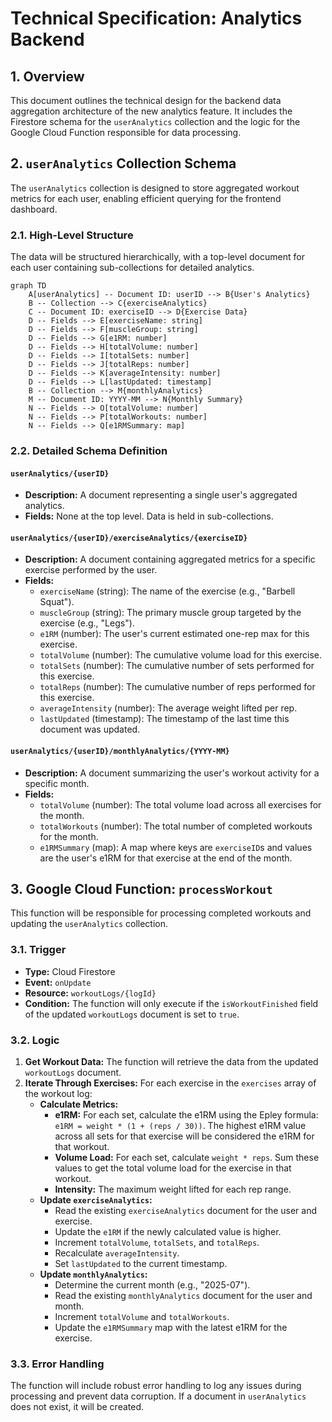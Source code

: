 # Technical Specification: Analytics Backend

## 1. Overview

This document outlines the technical design for the backend data aggregation architecture of the new analytics feature. It includes the Firestore schema for the `userAnalytics` collection and the logic for the Google Cloud Function responsible for data processing.

## 2. `userAnalytics` Collection Schema

The `userAnalytics` collection is designed to store aggregated workout metrics for each user, enabling efficient querying for the frontend dashboard.

### 2.1. High-Level Structure

The data will be structured hierarchically, with a top-level document for each user containing sub-collections for detailed analytics.

```mermaid
graph TD
    A[userAnalytics] -- Document ID: userID --> B{User's Analytics}
    B -- Collection --> C{exerciseAnalytics}
    C -- Document ID: exerciseID --> D{Exercise Data}
    D -- Fields --> E[exerciseName: string]
    D -- Fields --> F[muscleGroup: string]
    D -- Fields --> G[e1RM: number]
    D -- Fields --> H[totalVolume: number]
    D -- Fields --> I[totalSets: number]
    D -- Fields --> J[totalReps: number]
    D -- Fields --> K[averageIntensity: number]
    D -- Fields --> L[lastUpdated: timestamp]
    B -- Collection --> M{monthlyAnalytics}
    M -- Document ID: YYYY-MM --> N{Monthly Summary}
    N -- Fields --> O[totalVolume: number]
    N -- Fields --> P[totalWorkouts: number]
    N -- Fields --> Q[e1RMSummary: map]
```

### 2.2. Detailed Schema Definition

#### `userAnalytics/{userID}`

*   **Description:** A document representing a single user's aggregated analytics.
*   **Fields:** None at the top level. Data is held in sub-collections.

#### `userAnalytics/{userID}/exerciseAnalytics/{exerciseID}`

*   **Description:** A document containing aggregated metrics for a specific exercise performed by the user.
*   **Fields:**
    *   `exerciseName` (string): The name of the exercise (e.g., "Barbell Squat").
    *   `muscleGroup` (string): The primary muscle group targeted by the exercise (e.g., "Legs").
    *   `e1RM` (number): The user's current estimated one-rep max for this exercise.
    *   `totalVolume` (number): The cumulative volume load for this exercise.
    *   `totalSets` (number): The cumulative number of sets performed for this exercise.
    *   `totalReps` (number): The cumulative number of reps performed for this exercise.
    *   `averageIntensity` (number): The average weight lifted per rep.
    *   `lastUpdated` (timestamp): The timestamp of the last time this document was updated.

#### `userAnalytics/{userID}/monthlyAnalytics/{YYYY-MM}`

*   **Description:** A document summarizing the user's workout activity for a specific month.
*   **Fields:**
    *   `totalVolume` (number): The total volume load across all exercises for the month.
    *   `totalWorkouts` (number): The total number of completed workouts for the month.
    *   `e1RMSummary` (map): A map where keys are `exerciseID`s and values are the user's e1RM for that exercise at the end of the month.

## 3. Google Cloud Function: `processWorkout`

This function will be responsible for processing completed workouts and updating the `userAnalytics` collection.

### 3.1. Trigger

*   **Type:** Cloud Firestore
*   **Event:** `onUpdate`
*   **Resource:** `workoutLogs/{logId}`
*   **Condition:** The function will only execute if the `isWorkoutFinished` field of the updated `workoutLogs` document is set to `true`.

### 3.2. Logic

1.  **Get Workout Data:** The function will retrieve the data from the updated `workoutLogs` document.
2.  **Iterate Through Exercises:** For each exercise in the `exercises` array of the workout log:
    *   **Calculate Metrics:**
        *   **e1RM:** For each set, calculate the e1RM using the Epley formula: `e1RM = weight * (1 + (reps / 30))`. The highest e1RM value across all sets for that exercise will be considered the e1RM for that workout.
        *   **Volume Load:** For each set, calculate `weight * reps`. Sum these values to get the total volume load for the exercise in that workout.
        *   **Intensity:** The maximum weight lifted for each rep range.
    *   **Update `exerciseAnalytics`:**
        *   Read the existing `exerciseAnalytics` document for the user and exercise.
        *   Update the `e1RM` if the newly calculated value is higher.
        *   Increment `totalVolume`, `totalSets`, and `totalReps`.
        *   Recalculate `averageIntensity`.
        *   Set `lastUpdated` to the current timestamp.
    *   **Update `monthlyAnalytics`:**
        *   Determine the current month (e.g., "2025-07").
        *   Read the existing `monthlyAnalytics` document for the user and month.
        *   Increment `totalVolume` and `totalWorkouts`.
        *   Update the `e1RMSummary` map with the latest e1RM for the exercise.

### 3.3. Error Handling

The function will include robust error handling to log any issues during processing and prevent data corruption. If a document in `userAnalytics` does not exist, it will be created.